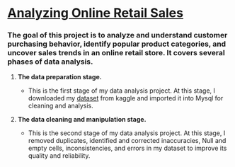 <h1><u>Analyzing Online Retail Sales</u></h1>


<h3>The goal of this project is to analyze and understand customer purchasing behavior, identify popular product categories, and uncover sales trends in an online retail store. It covers several phases of data analysis.</h3>

1. <b>The data preparation stage.</b>

    - This is the first stage of my data analysis project. At this stage, I downloaded my <a href="https://www.kaggle.com/datasets/vijayuv/onlineretail">dataset</a> from kaggle and imported it into Mysql for cleaning and analysis.

2. <b>The data cleaning and manipulation stage.</b>

    - This is the second stage of my data analysis project. At this stage, I removed duplicates, identified and corrected inaccuracies, Null and empty cells, inconsistencies, and errors in my dataset to improve its quality and reliability.


   

